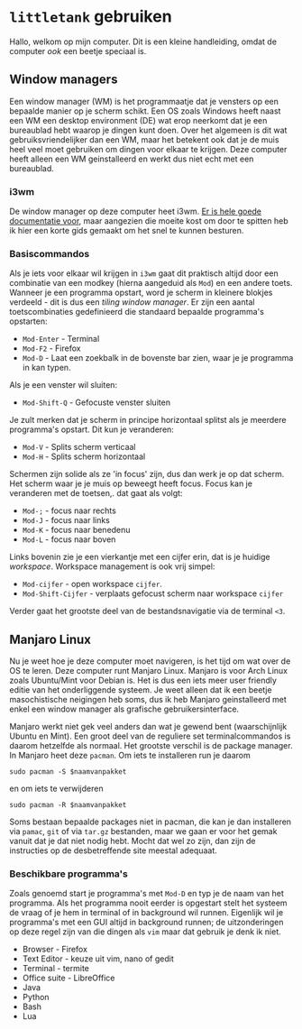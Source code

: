 # `littletank` gebruiken

Hallo, welkom op mijn computer. Dit is een kleine handleiding, omdat de computer *ook* een beetje speciaal is.

## Window managers
Een window manager (WM) is het programmaatje dat je vensters op een bepaalde manier op je scherm schikt.
Een OS zoals Windows heeft naast een WM een desktop environment (DE) wat erop neerkomt dat je een bureaublad hebt waarop je dingen kunt doen. Over het algemeen 
is dit wat gebruiksvriendelijker dan een WM, maar het betekent ook dat je de muis heel veel moet gebruiken om dingen voor elkaar te krijgen. 
Deze computer heeft alleen een WM geinstalleerd en werkt dus niet echt met een bureaublad.

### i3wm
 De window manager op deze computer heet i3wm. [Er is hele goede documentatie voor](https://i3wm.org/),
maar aangezien die moeite kost om door te spitten heb ik hier een korte gids gemaakt om het snel te kunnen besturen.

### Basiscommandos
Als je iets voor elkaar wil krijgen in `i3wm` gaat dit praktisch altijd door een combinatie van een modkey (hierna aangeduid als `Mod`) en een andere toets. 
Wanneer je een programma opstart, word je scherm in kleinere blokjes verdeeld - dit is dus een *tiling window manager*. Er zijn een aantal toetscombinaties gedefinieerd die
standaard bepaalde programma's opstarten:

* `Mod-Enter` - Terminal
* `Mod-F2` - Firefox
* `Mod-D` - Laat een zoekbalk in de bovenste bar zien, waar je je programma in kan typen.

Als je een venster wil sluiten:

* `Mod-Shift-Q` - Gefocuste venster sluiten

Je zult merken dat je scherm in principe horizontaal splitst als je meerdere programma's opstart. Dit kun je veranderen: 

* `Mod-V` - Splits scherm verticaal
* `Mod-H` - Splits scherm horizontaal

Schermen zijn solide als ze 'in focus' zijn, dus dan werk je op dat scherm. Het scherm waar je je muis op beweegt heeft focus.
Focus kan je veranderen met de toetsen,. dat gaat als volgt:

* `Mod-;` - focus naar rechts
* `Mod-J` - focus naar links
* `Mod-K` - focus naar benedenu
* `Mod-L` - focus naar boven

Links bovenin zie je een vierkantje met een cijfer erin, dat is je huidige *workspace*. Workspace management is ook vrij simpel:

* `Mod-cijfer` - open workspace `cijfer`. 
* `Mod-Shift-Cijfer` - verplaats gefocust scherm naar workspace `cijfer`

Verder gaat het grootste deel van de bestandsnavigatie via de terminal `<3`. 

## Manjaro Linux

Nu je weet hoe je deze computer moet navigeren, is het tijd om wat over de OS te leren. Deze computer runt Manjaro Linux. 
Manjaro is voor Arch Linux zoals Ubuntu/Mint voor Debian is.
Het is dus een iets meer user friendly editie van het onderliggende systeem. Je weet alleen dat ik een beetje
masochistische neigingen heb soms, dus ik heb Manjaro geinstalleerd met enkel een window manager als grafische gebruikersinterface. 

Manjaro werkt niet gek veel anders dan wat je gewend bent (waarschijnlijk Ubuntu en Mint). Een groot deel van de reguliere set terminalcommandos is daarom 
hetzelfde als normaal. 
Het grootste verschil is de package manager. In Manjaro heet deze `pacman`. Om iets te installeren run je daarom 
```
sudo pacman -S $naamvanpakket
```

en om iets te verwijderen

```
sudo pacman -R $naamvanpakket
```

Soms bestaan bepaalde packages niet in pacman, die kan je dan installeren via `pamac`,  `git` of via `tar.gz` bestanden, maar we gaan er voor het gemak vanuit dat je dat 
niet nodig hebt. Mocht dat wel zo zijn, dan zijn de instructies op de desbetreffende site meestal adequaat.

### Beschikbare programma's
Zoals genoemd start je programma's met `Mod-D` en typ je de naam van het programma. Als het programma nooit eerder is opgestart stelt het systeem de vraag of je hem
in terminal of in background wil runnen. Eigenlijk wil je programma's met een GUI altijd in background runnen; de uitzonderingen op deze regel zijn van die dingen als `vim` maar 
dat gebruik je denk ik niet. 

* Browser - Firefox
* Text Editor - keuze uit vim, nano of gedit
* Terminal - termite
* Office suite - LibreOffice
* Java
* Python
* Bash
* Lua


